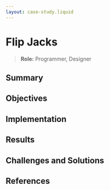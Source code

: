 ```yaml
---
layout: case-study.liquid
---
```


# Flip Jacks

> **Role:** Programmer, Designer

## Summary

## Objectives

## Implementation

## Results

## Challenges and Solutions

## References
